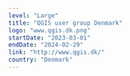 ```yaml
---
level: "Large"
title: "QGIS user group Denmark"
logo: "www.qgis.dk.png"
startDate: "2023-03-01"
endDate: "2024-02-29"
link: "http://www.qgis.dk/"
country: "Denmark"
---
```


